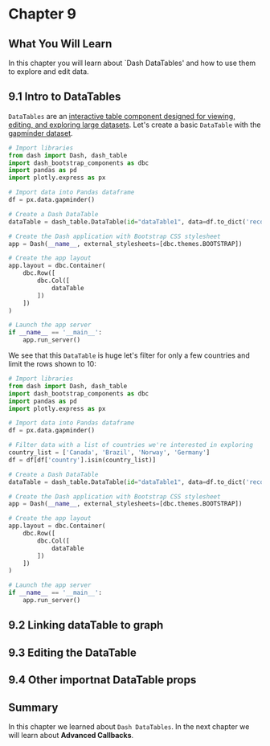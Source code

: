 # Chapter 9

## What You Will Learn
In this chapter you will learn about `Dash DataTables' and how to use them to explore and edit data.

## 9.1 Intro to DataTables
`DataTables` are an [interactive table component designed for viewing, editing, and exploring large datasets](https://dash.plotly.com/datatable).  Let's create a basic `DataTable` with the [gapminder dataset](https://www.gapminder.org/data/).

```python
# Import libraries
from dash import Dash, dash_table
import dash_bootstrap_components as dbc
import pandas as pd
import plotly.express as px

# Import data into Pandas dataframe
df = px.data.gapminder()

# Create a Dash DataTable
dataTable = dash_table.DataTable(id="dataTable1", data=df.to_dict('records'))

# Create the Dash application with Bootstrap CSS stylesheet
app = Dash(__name__, external_stylesheets=[dbc.themes.BOOTSTRAP])

# Create the app layout
app.layout = dbc.Container(
    dbc.Row([
        dbc.Col([
            dataTable
        ])
    ])
)

# Launch the app server
if __name__ == '__main__':
    app.run_server()
```

We see that this `DataTable` is huge let's filter for only a few countries and limit the rows shown to 10:

```python
# Import libraries
from dash import Dash, dash_table
import dash_bootstrap_components as dbc
import pandas as pd
import plotly.express as px

# Import data into Pandas dataframe
df = px.data.gapminder()

# Filter data with a list of countries we're interested in exploring
country_list = ['Canada', 'Brazil', 'Norway', 'Germany']
df = df[df['country'].isin(country_list)]

# Create a Dash DataTable
dataTable = dash_table.DataTable(id="dataTable1", data=df.to_dict('records'), page_size=10)

# Create the Dash application with Bootstrap CSS stylesheet
app = Dash(__name__, external_stylesheets=[dbc.themes.BOOTSTRAP])

# Create the app layout
app.layout = dbc.Container(
    dbc.Row([
        dbc.Col([
            dataTable
        ])
    ])
)

# Launch the app server
if __name__ == '__main__':
    app.run_server()
```

## 9.2 Linking dataTable to graph

## 9.3 Editing the DataTable

## 9.4 Other importnat DataTable props

## Summary
In this chapter we learned about `Dash DataTables`.  In the next chapter we will learn about **Advanced Callbacks**.
